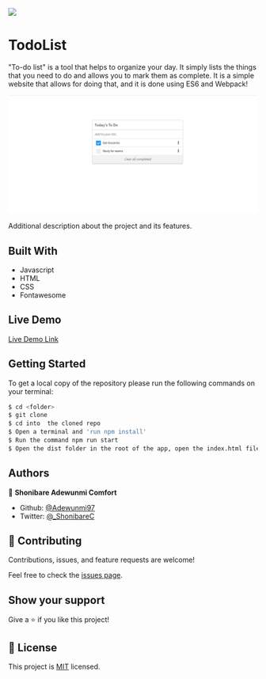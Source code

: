 ![](https://img.shields.io/badge/Microverse-blueviolet)

# TodoList

"To-do list" is a tool that helps to organize your day. It simply lists the things that you need to do and allows you to mark them as complete. It is a simple website that allows for doing that, and it is done using ES6 and Webpack!

![screenshot](./app_screenshot.png)

Additional description about the project and its features.

## Built With

- Javascript
- HTML
- CSS
- Fontawesome

## Live Demo

[Live Demo Link](https://adewunmi97.github.io/TodoList/)


## Getting Started

To get a local copy of the repository please run the following commands on your terminal:

```bash
$ cd <folder>
$ git clone
$ cd into  the cloned repo
$ Open a terminal and 'run npm install'
$ Run the command npm run start
$ Open the dist folder in the root of the app, open the index.html file with a browser(Chrome, Firefox...)
```


## Authors

👤 **Shonibare Adewunmi Comfort**

- Github: [@Adewunmi97](https://github.com/Adewunmi97)
- Twitter: [@_ShonibareC](https://twitter.com/_ShonibareC)

## 🤝 Contributing

Contributions, issues, and feature requests are welcome!

Feel free to check the [issues page](issues/).

## Show your support

Give a ⭐️ if you like this project!


## 📝 License

This project is [MIT](lic.url) licensed.